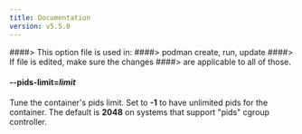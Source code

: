 ```yaml
---
title: Documentation
version: v5.5.0
---
```


####> This option file is used in:
####>   podman create, run, update
####> If file is edited, make sure the changes
####> are applicable to all of those.
#### **--pids-limit**=*limit*

Tune the container's pids limit. Set to **-1** to have unlimited pids for the container. The default is **2048** on systems that support "pids" cgroup controller.
